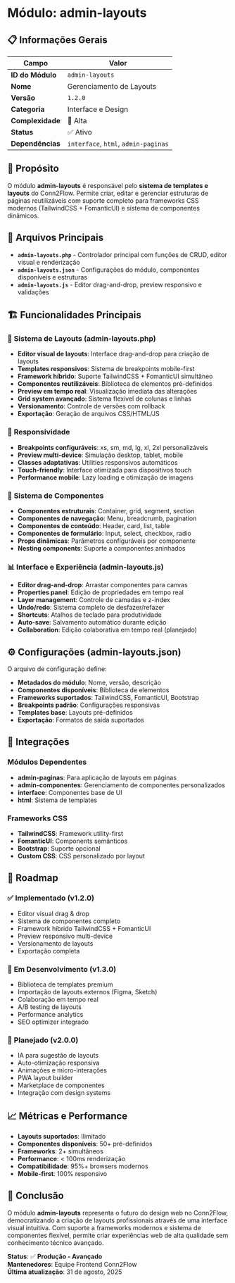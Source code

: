 # Módulo: admin-layouts

## 📋 Informações Gerais

| Campo | Valor |
|-------|-------|
| **ID do Módulo** | `admin-layouts` |
| **Nome** | Gerenciamento de Layouts |
| **Versão** | `1.2.0` |
| **Categoria** | Interface e Design |
| **Complexidade** | 🔴 Alta |
| **Status** | ✅ Ativo |
| **Dependências** | `interface`, `html`, `admin-paginas` |

## 🎯 Propósito

O módulo **admin-layouts** é responsável pelo **sistema de templates e layouts** do Conn2Flow. Permite criar, editar e gerenciar estruturas de páginas reutilizáveis com suporte completo para frameworks CSS modernos (TailwindCSS + FomanticUI) e sistema de componentes dinâmicos.

## 📁 Arquivos Principais

- **`admin-layouts.php`** - Controlador principal com funções de CRUD, editor visual e renderização
- **`admin-layouts.json`** - Configurações do módulo, componentes disponíveis e estruturas
- **`admin-layouts.js`** - Editor drag-and-drop, preview responsivo e validações

## 🏗️ Funcionalidades Principais

### 🎨 **Sistema de Layouts (admin-layouts.php)**
- **Editor visual de layouts**: Interface drag-and-drop para criação de layouts
- **Templates responsivos**: Sistema de breakpoints mobile-first
- **Framework híbrido**: Suporte TailwindCSS + FomanticUI simultâneo
- **Componentes reutilizáveis**: Biblioteca de elementos pré-definidos
- **Preview em tempo real**: Visualização imediata das alterações
- **Grid system avançado**: Sistema flexível de colunas e linhas
- **Versionamento**: Controle de versões com rollback
- **Exportação**: Geração de arquivos CSS/HTML/JS

### 📱 **Responsividade**
- **Breakpoints configuráveis**: xs, sm, md, lg, xl, 2xl personalizáveis
- **Preview multi-device**: Simulação desktop, tablet, mobile
- **Classes adaptativas**: Utilities responsivos automáticos
- **Touch-friendly**: Interface otimizada para dispositivos touch
- **Performance mobile**: Lazy loading e otimização de imagens

### 🧩 **Sistema de Componentes**
- **Componentes estruturais**: Container, grid, segment, section
- **Componentes de navegação**: Menu, breadcrumb, pagination
- **Componentes de conteúdo**: Header, card, list, table
- **Componentes de formulário**: Input, select, checkbox, radio
- **Props dinâmicas**: Parâmetros configuráveis por componente
- **Nesting components**: Suporte a componentes aninhados

### 📊 **Interface e Experiência (admin-layouts.js)**
- **Editor drag-and-drop**: Arrastar componentes para canvas
- **Properties panel**: Edição de propriedades em tempo real
- **Layer management**: Controle de camadas e z-index
- **Undo/redo**: Sistema completo de desfazer/refazer
- **Shortcuts**: Atalhos de teclado para produtividade
- **Auto-save**: Salvamento automático durante edição
- **Collaboration**: Edição colaborativa em tempo real (planejado)

## ⚙️ Configurações (admin-layouts.json)

O arquivo de configuração define:
- **Metadados do módulo**: Nome, versão, descrição
- **Componentes disponíveis**: Biblioteca de elementos
- **Frameworks suportados**: TailwindCSS, FomanticUI, Bootstrap
- **Breakpoints padrão**: Configurações responsivas
- **Templates base**: Layouts pré-definidos
- **Exportação**: Formatos de saída suportados

## 🔗 Integrações

### Módulos Dependentes
- **admin-paginas**: Para aplicação de layouts em páginas
- **admin-componentes**: Gerenciamento de componentes personalizados
- **interface**: Componentes base de UI
- **html**: Sistema de templates

### Frameworks CSS
- **TailwindCSS**: Framework utility-first
- **FomanticUI**: Components semânticos
- **Bootstrap**: Suporte opcional
- **Custom CSS**: CSS personalizado por layout

## 🚀 Roadmap

### ✅ **Implementado (v1.2.0)**
- Editor visual drag & drop
- Sistema de componentes completo
- Framework híbrido TailwindCSS + FomanticUI
- Preview responsivo multi-device
- Versionamento de layouts
- Exportação completa

### 🚧 **Em Desenvolvimento (v1.3.0)**
- Biblioteca de templates premium
- Importação de layouts externos (Figma, Sketch)
- Colaboração em tempo real
- A/B testing de layouts
- Performance analytics
- SEO optimizer integrado

### 🔮 **Planejado (v2.0.0)**
- IA para sugestão de layouts
- Auto-otimização responsiva
- Animações e micro-interações
- PWA layout builder
- Marketplace de componentes
- Integração com design systems

## 📈 Métricas e Performance

- **Layouts suportados**: Ilimitado
- **Componentes disponíveis**: 50+ pré-definidos
- **Frameworks**: 2+ simultâneos
- **Performance**: < 100ms renderização
- **Compatibilidade**: 95%+ browsers modernos
- **Mobile-first**: 100% responsivo

## 📖 Conclusão

O módulo **admin-layouts** representa o futuro do design web no Conn2Flow, democratizando a criação de layouts profissionais através de uma interface visual intuitiva. Com suporte a frameworks modernos e sistema de componentes flexível, permite criar experiências web de alta qualidade sem conhecimento técnico avançado.

**Status**: ✅ **Produção - Avançado**  
**Mantenedores**: Equipe Frontend Conn2Flow  
**Última atualização**: 31 de agosto, 2025
